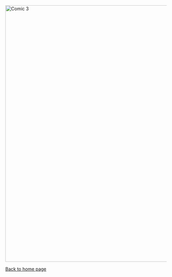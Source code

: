 <img src="https://nicolascuello.github.io/Stellar-MADE/images/Exoplanetes3.jpg" alt="Comic 3" width="800"/>

[Back to home page](https://nicolascuello.github.io/Stellar-MADE/)